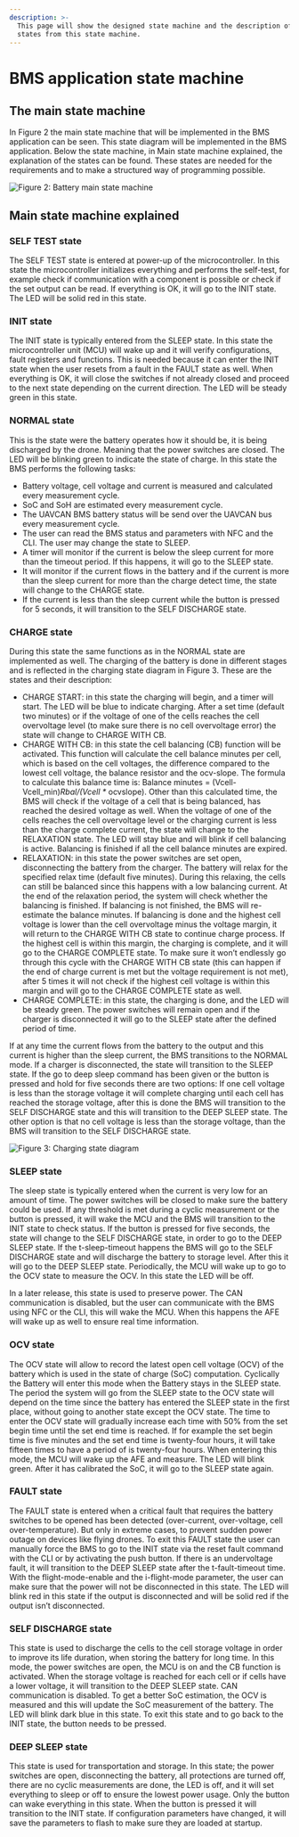 ```yaml
---
description: >-
  This page will show the designed state machine and the description of the
  states from this state machine.
---
```


# BMS application state machine

## The main state machine

In Figure 2 the main state machine that will be implemented in the BMS application can be seen. This state diagram will be implemented in the BMS application. Below the state machine, in Main state machine explained, the explanation of the states can be found. These states are needed for the requirements and to make a structured way of programming possible.

![Figure 2: Battery main state machine](../.gitbook/assets/battery-state-machine%20%282%29.png)

## Main state machine explained

### **SELF TEST state**

The SELF TEST state is entered at power-up of the microcontroller. In this state the microcontroller initializes everything and performs the self-test, for example check if communication with a component is possible or check if the set output can be read. If everything is OK, it will go to the INIT state. The LED will be solid red in this state.

### **INIT state**

The INIT state is typically entered from the SLEEP state. In this state the microcontroller unit \(MCU\) will wake up and it will verify configurations, fault registers and functions. This is needed because it can enter the INIT state when the user resets from a fault in the FAULT state as well. When everything is OK, it will close the switches if not already closed and proceed to the next state depending on the current direction. The LED will be steady green in this state.

### **NORMAL state**

This is the state were the battery operates how it should be, it is being discharged by the drone. Meaning that the power switches are closed. The LED will be blinking green to indicate the state of charge. In this state the BMS performs the following tasks:

* Battery voltage, cell voltage and current is measured and calculated every measurement cycle.
* SoC and SoH are estimated every measurement cycle.
* The UAVCAN BMS battery status will be send over the UAVCAN bus every measurement cycle.
* The user can read the BMS status and parameters with NFC and the CLI. The user may change the state to SLEEP.
* A timer will monitor if the current is below the sleep current for more than the timeout period. If this happens, it will go to the SLEEP state.
* It will monitor if the current flows in the battery and if the current is more than the sleep current for more than the charge detect time, the state will change to the CHARGE state.
* If the current is less than the sleep current while the button is pressed for 5 seconds, it will transition to the SELF DISCHARGE state.

### **CHARGE state**

During this state the same functions as in the NORMAL state are implemented as well. The charging of the battery is done in different stages and is reflected in the charging state diagram in Figure 3. These are the states and their description:

* CHARGE START: in this state the charging will begin, and a timer will start. The LED will be blue to indicate charging. After a set time \(default two minutes\) or if the voltage of one of the cells reaches the cell overvoltage level \(to make sure there is no cell overvoltage error\) the state will change to CHARGE WITH CB. 
* CHARGE WITH CB: in this state the cell balancing \(CB\) function will be activated. This function will calculate the cell balance minutes per cell, which is based on the cell voltages, the difference compared to the lowest cell voltage, the balance resistor and the ocv-slope. The formula to calculate this balance time is: Balance minutes = \(Vcell- Vcell\_min\)_Rbal/\(Vcell \*_ ocvslope\). Other than this calculated time, the BMS will check if the voltage of a cell that is being balanced, has reached the desired voltage as well. When the voltage of one of the cells reaches the cell overvoltage level or the charging current is less than the charge complete current, the state will change to the RELAXATION state. The LED will stay blue and will blink if cell balancing is active. Balancing is finished if all the cell balance minutes are expired.   
* RELAXATION: in this state the power switches are set open, disconnecting the battery from the charger. The battery will relax for the specified relax time \(default five minutes\). During this relaxing, the cells can still be balanced since this happens with a low balancing current. At the end of the relaxation period, the system will check whether the balancing is finished. If balancing is not finished, the BMS will re-estimate the balance minutes. If balancing is done and the highest cell voltage is lower than the cell overvoltage minus the voltage margin, it will return to the CHARGE WITH CB state to continue charge process. If the highest cell is within this margin, the charging is complete, and it will go to the CHARGE COMPLETE state. To make sure it won’t endlessly go through this cycle with the CHARGE WITH CB state \(this can happen if the end of charge current is met but the voltage requirement is not met\), after 5 times it will not check if the highest cell voltage is within this margin and will go to the CHARGE COMPLETE state as well.
* CHARGE COMPLETE: in this state, the charging is done, and the LED will be steady green. The power switches will remain open and if the charger is disconnected it will go to the SLEEP state after the defined period of time.

If at any time the current flows from the battery to the output and this current is higher than the sleep current, the BMS transitions to the NORMAL mode. If a charger is disconnected, the state will transition to the SLEEP state. If the go to deep sleep command has been given or the button is pressed and hold for five seconds there are two options: If one cell voltage is less than the storage voltage it will complete charging until each cell has reached the storage voltage, after this is done the BMS will transition to the SELF DISCHARGE state and this will transition to the DEEP SLEEP state. The other option is that no cell voltage is less than the storage voltage, than the BMS will transition to the SELF DISCHARGE state.

![Figure 3: Charging state diagram](../.gitbook/assets/charge-state-diagram%20%283%29.png)

### **SLEEP state**

The sleep state is typically entered when the current is very low for an amount of time. The power switches will be closed to make sure the battery could be used. If any threshold is met during a cyclic measurement or the button is pressed, it will wake the MCU and the BMS will transition to the INIT state to check status. If the button is pressed for five seconds, the state will change to the SELF DISCHARGE state, in order to go to the DEEP SLEEP state. If the t-sleep-timeout happens the BMS will go to the SELF DISCHARGE state and will discharge the battery to storage level. After this it will go to the DEEP SLEEP state. Periodically, the MCU will wake up to go to the OCV state to measure the OCV. In this state the LED will be off.   
  
In a later release, this state is used to preserve power. The CAN communication is disabled, but the user can communicate with the BMS using NFC or the CLI, this will wake the MCU. When this happens the AFE will wake up as well to ensure real time information.

### **OCV state**

The OCV state will allow to record the latest open cell voltage \(OCV\) of the battery which is used in the state of charge \(SoC\) computation. Cyclically the Battery will enter this mode when the Battery stays in the SLEEP state. The period the system will go from the SLEEP state to the OCV state will depend on the time since the battery has entered the SLEEP state in the first place, without going to another state except the OCV state. The time to enter the OCV state will gradually increase each time with 50% from the set begin time until the set end time is reached. If for example the set begin time is five minutes and the set end time is twenty-four hours, it will take fifteen times to have a period of is twenty-four hours. When entering this mode, the MCU will wake up the AFE and measure. The LED will blink green. After it has calibrated the SoC, it will go to the SLEEP state again.

### **FAULT state**

The FAULT state is entered when a critical fault that requires the battery switches to be opened has been detected \(over-current, over-voltage, cell over-temperature\). But only in extreme cases, to prevent sudden power outage on devices like flying drones. To exit this  FAULT state the user can manually force the BMS to go to the INIT state via the reset fault command with the CLI or by activating the push button. If there is an undervoltage fault, it will transition to the DEEP SLEEP state after the t-fault-timeout time. With the flight-mode-enable and the i-flight-mode parameter, the user can make sure that the power will not be disconnected in this state. The LED will blink red in this state if the output is disconnected and will be solid red if the output isn’t disconnected.

### **SELF DISCHARGE state**

This state is used to discharge the cells to the cell storage voltage in order to improve its life duration, when storing the battery for long time. In this mode, the power switches are open, the MCU is on and the CB function is activated. When the storage voltage is reached for each cell or if cells have a lower voltage, it will transition to the DEEP SLEEP state. CAN communication is disabled. To get a better SoC estimation, the OCV is measured and this will update the SoC measurement of the battery. The LED will blink dark blue in this state. To exit this state and to go back to the INIT state, the button needs to be pressed. 

### **DEEP SLEEP state**

This state is used for transportation and storage. In this state; the power switches are open, disconnecting the battery, all protections are turned off, there are no cyclic measurements are done, the LED is off, and it will set everything to sleep or off to ensure the lowest power usage. Only the button can wake everything in this state. When the button is pressed it will transition to the INIT state. If configuration parameters have changed, it will save the parameters to flash to make sure they are loaded at startup.

